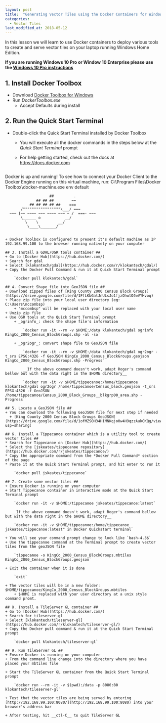 ```yaml
---
layout: post
title:  "Generating Vector Tiles using the Docker Containers for Windows 10 (Home)"
categories:
  - Vector Tiles
last_modified_at: 2018-05-12
---
```



In this lesson we will learn to use Docker containers to deploy various tools to create and serve vector tiles on your laptop running Windows Home Edition.
<!--more-->

__If you are running Windows 10 Pro or Window 10 Enterprise please use the [Windows 10 Pro instructions](/vector%20tiles/2018/05/06/VectorTileWorkshop-Windows10.html)__

## 1. Install Docker Toolbox ##
+ Download [Docker Toolbox for Windows](https://docs.docker.com/toolbox/toolbox_install_windows/)
+ Run  _DockerToolbox.exe_ 
    + Accept Defaults during install
	
## 2. Run the Quick Start Terminal ##
+ Double-click the  Quick Start Terminal installed by Docker Toolbox
    + You will execute all the docker commands in the steps below at the *Quick Start Terminal* prompt
    + For help getting started, check out the docs at https://docs.docker.com

        ```
Docker is up and running!
To see how to connect your Docker Client to the Docker Engine running on this virtual machine, run: C:\Program Files\Docker Toolbox\docker-machine.exe env default

                        ##         .
                  ## ## ##        ==
               ## ## ## ## ##    ===
           /"""""""""""""""""\___/ ===
      ~~~ {~~ ~~~~ ~~~ ~~~~ ~~~ ~ /  ===- ~~~
           \______ o           __/
             \    \         __/
              \____\_______/
```

+ Docker Toolbox is configured to present it's default machine as IP 192.168.99.100 to the browser running natively on your computer

## 3. Install a GDAL/OGR tools container ##
+ Go to [Docker Hub](https://hub.docker.com/)
+ Search for gdal
+ Select [klokantech/gdal](https://hub.docker.com/r/klokantech/gdal/)
+ Copy the Docker Pull Command & run it at Quick Start Terminal prompt
  
    `docker pull klokantech/gdal`
	
## 4. Convert Shape file into GeoJSON file ##
+ Download zipped files of [King County 2000 Census Block Groups](https://drive.google.com/file/d/1FfLKbGalJnULsJo1fjzOhwtO4wVYHvoq)
+ Place zip file into your local user directory (eg: C:\Users\mccombsp)
    + "mccombsp" will be replaced with your local user name
+ Unzip zip file
+ Use OGR tools at the Quick Start Terminal prompt
    + _ogrinfo_: check the shape file's information

        `docker run -it --rm -v $HOME:/data klokantech/gdal ogrinfo KingCo_2000_Census_BlockGroups.shp -al -so`

    + _ogr2ogr_: convert shape file to GeoJSON file
 
        `docker run -it --rm -v $HOME:/data klokantech/gdal ogr2ogr -t_srs EPSG:4326 -f GeoJSON KingCo_2000_Census_BlockGroups.geojson KingCo_2000_Census_BlockGroups.shp -Progress`

        __If the above command doesn't work, adapt Roger's command bellow but with the data right in the $HOME directory__
	
	    `docker run -it -v $HOME/tippecanoe:/home/tippecanoe klokantech/gdal ogr2ogr /home/tippecanoe/Census_block.geojson -t_srs EPSG:4326 -f GeoJSON  /home/tippecanoe/Census_2000_Block_Groups__blkgrp00_area.shp -Progress`

## 5. Locate a GeoJSON file ##
+ You can download the following GeoJSON file for next step if needed
  + [King County 2000 Census Block Groups GeoJSON](https://drive.google.com/file/d/1ofMZSOH34HIMNKqjo0w4H9qzzAukCKQg/view?usp=sharing)
  
## 6. Install a Tippecanoe container which is a utility tool to create vector tiles ##
* Search for Tippecanoe on [Docker Hub](https://hub.docker.com/)
* Select the [jskeates/tippecanoe repository](https://hub.docker.com/r/jskeates/tippecanoe/)
* Copy the appropriate command from the *Docker Pull Command* section of the page
* Paste it at the Quick Start Terminal prompt, and hit enter to run it

	`docker pull jskeates/tippecanoe`

## 7. Create some vector tiles ##
+ Ensure Docker is running on your computer
+ Start Tippecanoe container in interactive mode at the Quick Start Terminal prompt

	`docker run -it -v $HOME:/tippecanoe jskeates/tippecanoe:latest`

   __If the above command doesn't work, adapt Roger's command bellow but with the data right in the $HOME directory__
	
	`docker run -it -v $HOME/tippecanoe:/home/tippecanoe jskeates/tippecanoe:latest" in Docker Quickstart terminal`

+ You will see your command prompt change to look like `bash-4.3$`
+ Use the tippecanoe command at the Terminal prompt to create vector tiles from the geoJSON file

	`tippecanoe -o KingCo_2000_Census_BlockGroups.mbtiles KingCo_2000_Census_BlockGroups.geojson`
	
+ Exit the container when it is done

	`exit`
	
+ The vector tiles will be in a new folder: $HOME/tippecanoe/KingCo_2000_Census_BlockGroups.mbtiles
    + $HOME is replaced with your user directory at a unix style command promt.
	
## 8. Install a TileServer GL container ##
+ Go to [Docker Hub](https://hub.docker.com/)
+ Search for tileserver-gl
+ Select [klokantech/tileserver-gl](https://hub.docker.com/r/klokantech/tileserver-gl/)
+ Copy the Docker pull command & run it at the Quick Start Terminal prompt

    `docker pull klokantech/tileserver-gl`

## 9. Run TileServer GL ##
+ Ensure Docker is running on your computer
+ From the command line change into the directory where you have placed your mbtiles file

+ Start the TileServer GL container from the Quick Start Terminal prompt

    `docker run --rm -it -v $(pwd):/data -p 8080:80 klokantech/tileserver-gl`
  
+ Test that the vector tiles are being served by entering [http://192.168.99.100:8080/](http://192.168.99.100:8080) into your browser's address bar
  
+ After testing, hit __ctl-C__ to quit TileServer GL
